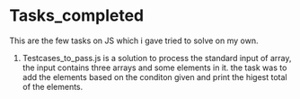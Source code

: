 # Tasks_completed
This are the few tasks on JS which i gave tried to solve on my own.


1. Testcases_to_pass.js is a solution to process the standard input of array, the input contains three arrays and some elements in it.
   the task was to add the elements based on the conditon given and print the higest total of the elements.
